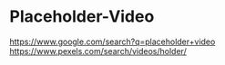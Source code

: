 # Placeholder-Video
https://www.google.com/search?q=placeholder+video https://www.pexels.com/search/videos/holder/
